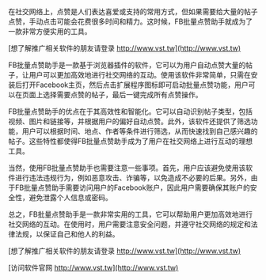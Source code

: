 在社交网络上，点赞是人们表达喜爱或支持的常用方式，但如果需要给大量的帖子点赞，手动点击可能会花费很多时间和精力。这时候，FB批量点赞助手就成为了一款非常方便实用的工具。

[想了解推广相关软件的朋友请登录 http://www.vst.tw](http://www.vst.tw)

FB批量点赞助手是一款基于浏览器插件的软件，它可以为用户自动点赞大量的帖子，让用户可以更加高效地进行社交网络的互动。使用该软件非常简单，只需在安装后打开Facebook主页，然后点击扩展程序图标即可启动批量点赞功能，用户可以在页面上选择需要点赞的帖子，最后一键完成所有点赞操作。

FB批量点赞助手的优点在于其高效性和智能化。它可以自动识别帖子类型，包括视频、图片和链接等，并根据用户的偏好自动点赞。此外，该软件还提供了筛选功能，用户可以根据时间、地点、作者等条件进行筛选，从而快速找到自己感兴趣的帖子。这些特性都使得FB批量点赞助手成为了用户在社交网络上进行互动的理想工具。

当然，使用FB批量点赞助手也需要注意一些事项。首先，用户应该避免使用该软件进行违法违规行为，例如恶意攻击、诈骗等，以免造成不必要的后果。另外，由于FB批量点赞助手需要访问用户的Facebook账户，因此用户需要确保其账户的安全性，避免泄露个人信息或密码。

总之，FB批量点赞助手是一款非常实用的工具，它可以帮助用户更加高效地进行社交网络的互动。在使用时，用户需要注意安全问题，并遵守社交网络的规定和法律法规，以保证自己和他人的利益。

[想了解推广相关软件的朋友请登录 http://www.vst.tw](http://www.vst.tw)


[访问软件官网 http://www.vst.tw](http://www.vst.tw)
